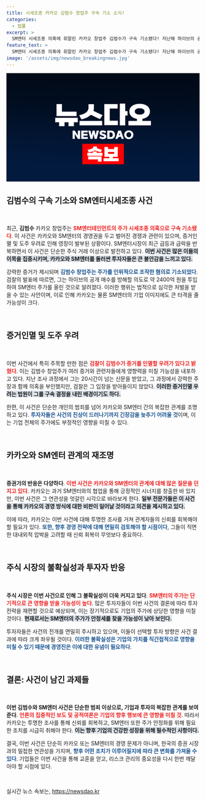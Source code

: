```yaml
---
title: 시세조종 카카오 김범수 창업주 구속 기소 소식!
categories:
  - 법률
excerpt: >
  SM엔터 시세조종 의혹에 휘말린 카카오 창업주 김범수가 구속 기소됐다! 지난해 하이브의 공개 매수를 방해하기 위해 2400억 원을 투입한 혐의가 핵심적인데, 검찰은 증거인멸 우려로 영장을 발부했다. 진실은 어디에?
feature_text: >
  SM엔터 시세조종 의혹에 휘말린 카카오 창업주 김범수가 구속 기소됐다! 지난해 하이브의 공개 매수를 방해하기 위해 2400억 원을 투입한 혐의가 핵심적인데, 검찰은 증거인멸 우려로 영장을 발부했다. 진실은 어디에?
image: '/assets/img/newsdao_breakingnews.jpg'
---
```


<p><img src="/assets/img/newsdao_breakingnews.jpg" alt="firstkoreanews 속보" /></p>

<h2 data-ke-size="size26">김범수의 구속 기소와 SM엔터시세조종 사건</h2>

<p data-ke-size="size16">&nbsp;</p>

<p data-ke-size="size16">최근, <b>김범수</b> 카카오 창업주는 <b><span style="color: #ee2323;">SM엔터테인먼트의 주가 시세조종 의혹으로 구속 기소됐다</span></b>. 이 사건은 카카오와 SM엔터의 경영권을 두고 벌어진 경쟁과 관련이 있으며, 증거인멸 및 도주 우려로 인해 영장이 발부된 상황이다. SM엔터시장이 최근 급등과 급락을 반복하면서 이 사건은 단순한 주식 거래 이상으로 발전하고 있다. <b><span style="background-color: #21538527;">이번 사건은 많은 이들의 이목을 집중시키며, 카카오와 SM엔터를 둘러싼 투자자들은 큰 불안감을 느끼고 있다.</span></b></p>

<p data-ke-size="size16"> 강력한 증거가 제시되며 <b><span style="color: #1a5490;">김범수 창업주는 주가를 인위적으로 조작한 혐의로 기소되었다</span></b>. 검찰의 발표에 따르면, 그는 하이브의 공개 매수를 방해할 의도로 약 2400억 원을 투입하여 SM엔터 주가를 올린 것으로 알려졌다. 이러한 행위는 법적으로 심각한 처벌을 받을 수 있는 사안이며, 이로 인해 카카오는 물론 SM엔터의 기업 이미지에도 큰 타격을 줄 가능성이 크다.</p>

<p data-ke-size="size16">&nbsp;</p>

<h2 data-ke-size="size26">증거인멸 및 도주 우려</h2>

<p data-ke-size="size16">&nbsp;</p>

<p data-ke-size="size16">이번 사건에서 특히 주목할 만한 점은 <b><span style="color: #ee2323;">검찰이 김범수가 증거를 인멸할 우려가 있다고 밝혔다</span></b>. 이는 김범수 창업주가 여러 증거와 관련자들에게 영향력을 미칠 가능성을 내포하고 있다. 지난 조사 과정에서 그는 20시간이 넘는 신문을 받았고, 그 과정에서 강력한 주장과 함께 의혹을 부인했지만, 검찰은 그 입장을 받아들이지 않았다. <b><span style="background-color: #21538527;">이러한 증거인멸 우려는 법원이 그를 구속 결정을 내린 배경이기도 하다.</span></b></p>

<p data-ke-size="size16">한편, 이 사건은 단순한 개인의 범죄를 넘어 카카오와 SM엔터 간의 복잡한 관계를 조명하고 있다. <b><span style="color: #1a5490;">투자자들은 사건의 진상이 드러나기까지 긴장감을 늦추기 어려울 것</span></b>이며, 이는 기업 전체의 주가에도 부정적인 영향을 미칠 수 있다. </p>

<p data-ke-size="size16">&nbsp;</p>

<h2 data-ke-size="size26">카카오와 SM엔터 관계의 재조명</h2>

<p data-ke-size="size16">&nbsp;</p>

<p data-ke-size="size16"><b>증권가의 반응은 다양하다</b>. <b><span style="color: #ee2323;">이번 사건은 카카오와 SM엔터의 관계에 대해 많은 질문을 던지고 있다</span></b>. 카카오는 과거 SM엔터와의 협업을 통해 긍정적인 시너지를 창출한 바 있지만, 이번 사건은 그 연관성을 엇갈린 시각으로 바라보게 한다. <b><span style="background-color: #21538527;">일부 전문가들은 이 사건을 통해 카카오의 경영 방식에 대한 비판이 일어날 것이라고 의견을 제시하고 있다.</span></b></p>

<p data-ke-size="size16">이에 따라, 카카오는 이번 사건에 대해 투명한 조사를 거쳐 관계자들의 신뢰를 회복해야 할 필요가 있다. <b><span style="color: #1a5490;">또한, 향후 경영 전략에 대해 면밀히 검토해야 할 시점이다</span></b>, 그들이 직면한 대내외적 압박을 고려할 때 신뢰 회복이 무엇보다 중요하다. </p>

<p data-ke-size="size16">&nbsp;</p>

<h2 data-ke-size="size26">주식 시장의 불확실성과 투자자 반응</h2>

<p data-ke-size="size16">&nbsp;</p>

<p data-ke-size="size16"><b>주식 시장은 이번 사건으로 인해 그 불확실성이 더욱 커지고 있다</b>. <b><span style="color: #ee2323;">SM엔터의 주가는 단기적으로 큰 영향을 받을 가능성이 높다</span></b>. 많은 투자자들이 이번 사건의 결론에 따라 투자 전략을 재편할 것으로 예상되며, 이는 장기적으로도 기업의 주가에 상당한 영향을 미칠 것이다. <b><span style="background-color: #21538527;">현재로서는 SM엔터의 주가가 안정세를 찾을 가능성이 낮아 보인다.</span></b></p>

<p data-ke-size="size16">투자자들은 사건의 전개를 면밀히 주시하고 있으며, 이들이 선택할 투자 방향은 사건 결과에 따라 크게 좌우될 것이다. <b><span style="color: #1a5490;">이러한 불확실성은 기업의 가치를 직간접적으로 영향을 미칠 수 있기 때문에 경영진은 이에 대한 유념이 필요하다</span></b>.</p>

<p data-ke-size="size16">&nbsp;</p>

<h2 data-ke-size="size26">결론: 사건이 남긴 과제들</h2>

<p data-ke-size="size16">&nbsp;</p>

<p data-ke-size="size16"><b>이번 김범수와 SM엔터 사건은 단순한 범죄 이상으로, 기업과 투자의 복잡한 관계를 보여준다</b>. <b><span style="color: #ee2323;">언론의 집중적인 보도 및 공적여론은 기업의 향후 행보에 큰 영향을 미칠 것</span></b>. 따라서 카카오는 투명한 조사를 통해 신뢰를 회복하고, SM엔터 또한 주가 안정화를 위해 필요한 조치를 시급히 취해야 한다. <b><span style="background-color: #21538527;">이는 향후 기업의 건강한 성장을 위해 필수적인 사항이다.</span></b></p>

<p data-ke-size="size16">결국, 이번 사건은 단순히 카카오 또는 SM엔터의 경영 문제가 아니며, 한국의 증권 시장과의 밀접한 연관성을 가지며, <b><span style="color: #1a5490;">향후 어떤 조치가 이루어질지에 따라 큰 변화를 가져올 수 있다</span></b>. 기업들은 이번 사건을 통해 교훈을 얻고, 리스크 관리의 중요성을 다시 한번 깨달아야 할 시점에 있다.</p>

<p data-ke-size="size16">&nbsp;</p>
실시간 뉴스 속보는, <a href="https://newsdao.kr" rel="dofollow">https://newsdao.kr</a>


